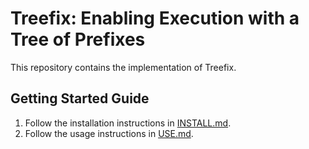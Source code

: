 # Treefix: Enabling Execution with a Tree of Prefixes

This repository contains the implementation of Treefix.

## Getting Started Guide

1. Follow the installation instructions in [INSTALL.md](INSTALL.md).
2. Follow the usage instructions in [USE.md](USE.md).

